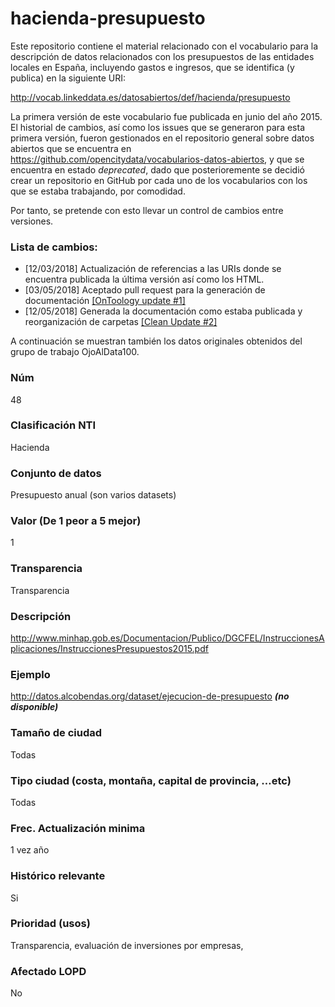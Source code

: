 # hacienda-presupuesto
Este repositorio contiene el material relacionado con el vocabulario para la descripción de datos relacionados con los presupuestos de las entidades locales en España, incluyendo gastos e ingresos, que se identifica (y publica) en la siguiente URI:

http://vocab.linkeddata.es/datosabiertos/def/hacienda/presupuesto

La primera versión de este vocabulario fue publicada en junio del año 2015. El historial de cambios, así como los issues que se generaron para esta primera versión, fueron gestionados en el repositorio general sobre datos abiertos que se encuentra en https://github.com/opencitydata/vocabularios-datos-abiertos, y que se encuentra en estado *deprecated*, dado que posterioremente se decidió crear un repositorio en GitHub por cada uno de los vocabularios con los que se estaba trabajando, por comodidad.

Por tanto, se pretende con esto llevar un control de cambios entre versiones.

### Lista de cambios:
* [12/03/2018] Actualización de referencias a las URIs donde se encuentra publicada la última versión así como los HTML.
* [03/05/2018] Aceptado pull request para la generación de documentación [[OnToology update #1]](https://github.com/opencitydata/hacienda-presupuesto/pull/1)
* [12/05/2018] Generada la documentación como estaba publicada y reorganización de carpetas [[Clean Update #2]](https://github.com/opencitydata/hacienda-presupuesto/pull/2)

A continuación se muestran también los datos originales obtenidos del grupo de trabajo OjoAlData100.

### Núm
48
### Clasificación NTI
Hacienda
### Conjunto de datos
Presupuesto anual (son varios datasets)
### Valor (De 1 peor a 5 mejor)
1
### Transparencia
Transparencia
### Descripción
http://www.minhap.gob.es/Documentacion/Publico/DGCFEL/InstruccionesAplicaciones/InstruccionesPresupuestos2015.pdf
### Ejemplo
http://datos.alcobendas.org/dataset/ejecucion-de-presupuesto ***(no disponible)***
### Tamaño de ciudad
Todas
### Tipo ciudad (costa, montaña, capital de provincia, …etc)
Todas
### Frec. Actualización minima
1 vez año
### Histórico relevante
Si
### Prioridad (usos)
Transparencia, evaluación de inversiones por empresas,
### Afectado LOPD
No
